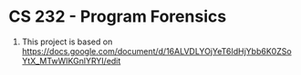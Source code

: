 # CS 232 - Program Forensics

1. This project is based on https://docs.google.com/document/d/16ALVDLYOjYeT6IdHjYbb6K0ZSoYtX_MTwWIKGnlYRYI/edit